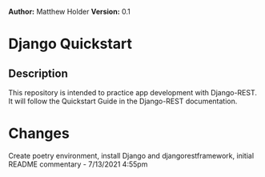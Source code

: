 **Author:** Matthew Holder
**Version:** 0.1

# Django Quickstart

## Description

This repository is intended to practice app development with Django-REST. It will follow the Quickstart Guide in the Django-REST documentation.

# Changes

Create poetry environment, install Django and djangorestframework, initial README commentary - 7/13/2021 4:55pm

